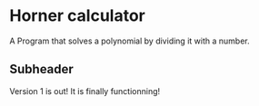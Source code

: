 # Horner calculator

A Program that solves a polynomial by dividing it with a number.

## Subheader

Version 1 is out! It is finally functionning!
